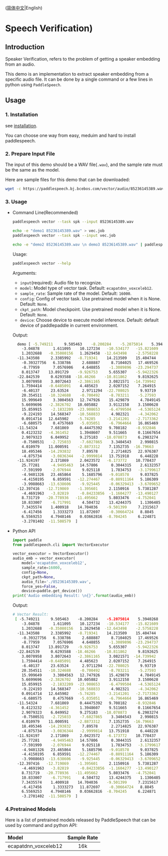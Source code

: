 ([简体中文](./README_cn.md)|English)
# Speech Verification)

## Introduction

Speaker Verification, refers to the problem of getting a speaker embedding from an audio. 

This demo is an implementation to extract speaker embedding from a specific audio file. It can be done by a single command or a few lines in python using `PaddleSpeech`. 

## Usage
### 1. Installation
see [installation](https://github.com/PaddlePaddle/PaddleSpeech/blob/develop/docs/source/install.md).

You can choose one way from easy, meduim and hard to install paddlespeech.

### 2. Prepare Input File
The input of this demo should be a WAV file(`.wav`), and the sample rate must be the same as the model.

Here are sample files for this demo that can be downloaded:
```bash
wget -c https://paddlespeech.bj.bcebos.com/vector/audio/85236145389.wav
```

### 3. Usage
- Command Line(Recommended)
  ```bash
  paddlespeech vector --task spk --input 85236145389.wav

  echo -e "demo1 85236145389.wav" > vec.job
  paddlespeech vector --task spk --input vec.job

  echo -e "demo2 85236145389.wav \n demo3 85236145389.wav" | paddlespeech vector --task spk
  ```
  
  Usage:
  ```bash
  paddlespeech vector --help
  ```
  Arguments:
  - `input`(required): Audio file to recognize.
  - `model`: Model type of vector task. Default: `ecapatdnn_voxceleb12`.
  - `sample_rate`: Sample rate of the model. Default: `16000`.
  - `config`: Config of vector task. Use pretrained model when it is None. Default: `None`.
  - `ckpt_path`: Model checkpoint. Use pretrained model when it is None. Default: `None`.
  - `device`: Choose device to execute model inference. Default: default device of paddlepaddle in current environment.

  Output:

  ```bash
    demo [ -5.749211     9.505463    -8.200284    -5.2075014    5.3940268
      -3.04878      1.611095    10.127234   -10.534177   -15.821609
      1.2032688   -0.35080156   1.2629458  -12.643498    -2.5758228
    -11.343508     2.3385992   -8.719341    14.213509    15.404744
      -0.39327756   6.338786     2.688887     8.7104025   17.469526
      -8.77959      7.0576906    4.648855    -1.3089896  -23.294737
      8.013747    13.891729    -9.926753     5.655307    -5.9422326
    -22.842539     0.6293588  -18.46266    -10.811862     9.8192625
      3.0070958    3.8072643   -2.3861165    3.0821571  -14.739942
      1.7594414   -0.6485091    4.485623     2.0207152    7.264915
      -6.40137     23.63524      2.9711294  -22.708025     9.93719
      20.354511   -10.324688    -0.700492    -8.783211    -5.27593
      15.999649     3.3004563   12.747926    15.429879     4.7849145
      5.6699696   -2.3826702   10.605882     3.9112158    3.1500628
      15.859915    -2.1832209  -23.908653    -6.4799504   -4.5365124
      -9.224193    14.568347   -10.568833     4.982321    -4.342062
      0.0914714   12.645902    -5.74285     -3.2141201   -2.7173362
      -6.680575     0.4757669   -5.035051    -6.7964664   16.865469
    -11.54324      7.681869     0.44475392   9.708182    -8.932846
      0.4123232   -4.361452     1.3948607    9.511665     0.11667654
      2.9079323    6.049952     9.275183   -18.078873     6.2983274
      -0.7500531   -2.725033    -7.6027865    3.3404543    2.990815
      4.010979    11.000591    -2.8873312    7.1352735  -16.79663
      18.495346   -14.293832     7.89578      2.2714825   22.976387
      -4.875734    -3.0836344   -2.9999814   13.751918     6.448228
    -11.924197     2.171869     2.0423572   -6.173772    10.778437
      25.77281     -4.9495463   14.57806      0.3044315    2.6132357
      -7.591999    -2.076944     9.025118     1.7834753   -3.1799617
      -4.9401326   23.465864     5.1685796   -9.018578     9.037825
      -4.4150195    6.859591   -12.274467    -0.88911164   5.186309
      -3.9988663  -13.638606    -9.925445    -0.06329413  -3.6709652
    -12.397416   -12.719869    -1.395601     2.1150916    5.7381287
      -4.4691963   -3.82819     -0.84233856  -1.1604277  -13.490127
      8.731719   -20.778936   -11.495662     5.8033476   -4.752041
      10.833007    -6.717991     4.504732    13.4244375    1.1306485
      7.3435574    1.400918    14.704036    -9.501399     7.2315617
      -6.417456     1.3333273   11.872697    -0.30664724   8.8845
      6.5569253    4.7948146    0.03662816  -8.704245     6.224871
      -3.2701402  -11.508579  ]
  ```

- Python API
  ```python
  import paddle
  from paddlespeech.cli import VectorExecutor

  vector_executor = VectorExecutor()
  audio_emb = vector_executor(
      model='ecapatdnn_voxceleb12',
      sample_rate=16000,
      config=None, 
      ckpt_path=None,
      audio_file='./85236145389.wav',
      force_yes=False,
      device=paddle.get_device())
  print('Audio embedding Result: \n{}'.format(audio_emb))
  ```

  Output:
  ```bash
  # Vector Result:
   [ -5.749211     9.505463    -8.200284    -5.2075014    5.3940268
      -3.04878      1.611095    10.127234   -10.534177   -15.821609
      1.2032688   -0.35080156   1.2629458  -12.643498    -2.5758228
    -11.343508     2.3385992   -8.719341    14.213509    15.404744
      -0.39327756   6.338786     2.688887     8.7104025   17.469526
      -8.77959      7.0576906    4.648855    -1.3089896  -23.294737
      8.013747    13.891729    -9.926753     5.655307    -5.9422326
    -22.842539     0.6293588  -18.46266    -10.811862     9.8192625
      3.0070958    3.8072643   -2.3861165    3.0821571  -14.739942
      1.7594414   -0.6485091    4.485623     2.0207152    7.264915
      -6.40137     23.63524      2.9711294  -22.708025     9.93719
      20.354511   -10.324688    -0.700492    -8.783211    -5.27593
      15.999649     3.3004563   12.747926    15.429879     4.7849145
      5.6699696   -2.3826702   10.605882     3.9112158    3.1500628
      15.859915    -2.1832209  -23.908653    -6.4799504   -4.5365124
      -9.224193    14.568347   -10.568833     4.982321    -4.342062
      0.0914714   12.645902    -5.74285     -3.2141201   -2.7173362
      -6.680575     0.4757669   -5.035051    -6.7964664   16.865469
    -11.54324      7.681869     0.44475392   9.708182    -8.932846
      0.4123232   -4.361452     1.3948607    9.511665     0.11667654
      2.9079323    6.049952     9.275183   -18.078873     6.2983274
      -0.7500531   -2.725033    -7.6027865    3.3404543    2.990815
      4.010979    11.000591    -2.8873312    7.1352735  -16.79663
      18.495346   -14.293832     7.89578      2.2714825   22.976387
      -4.875734    -3.0836344   -2.9999814   13.751918     6.448228
    -11.924197     2.171869     2.0423572   -6.173772    10.778437
      25.77281     -4.9495463   14.57806      0.3044315    2.6132357
      -7.591999    -2.076944     9.025118     1.7834753   -3.1799617
      -4.9401326   23.465864     5.1685796   -9.018578     9.037825
      -4.4150195    6.859591   -12.274467    -0.88911164   5.186309
      -3.9988663  -13.638606    -9.925445    -0.06329413  -3.6709652
    -12.397416   -12.719869    -1.395601     2.1150916    5.7381287
      -4.4691963   -3.82819     -0.84233856  -1.1604277  -13.490127
      8.731719   -20.778936   -11.495662     5.8033476   -4.752041
      10.833007    -6.717991     4.504732    13.4244375    1.1306485
      7.3435574    1.400918    14.704036    -9.501399     7.2315617
      -6.417456     1.3333273   11.872697    -0.30664724   8.8845
      6.5569253    4.7948146    0.03662816  -8.704245     6.224871
      -3.2701402  -11.508579  ]
  ```

### 4.Pretrained Models

Here is a list of pretrained models released by PaddleSpeech that can be used by command and python API:

| Model | Sample Rate
| :--- | :---: |
| ecapatdnn_voxceleb12 | 16k

